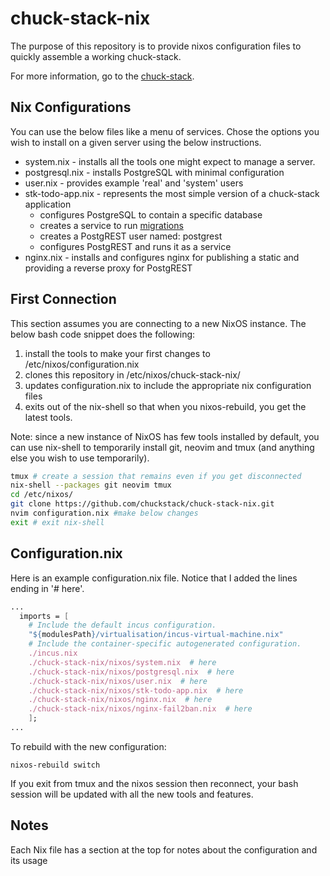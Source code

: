 # chuck-stack-nix

The purpose of this repository is to provide nixos configuration files to quickly assemble a working chuck-stack.

For more information, go to the [chuck-stack](https://chuck-stack.org).

## Nix Configurations

You can use the below files like a menu of services. Chose the options you wish to install on a given server using the below instructions.

- system.nix - installs all the tools one might expect to manage a server.
- postgresql.nix - installs PostgreSQL with minimal configuration
- user.nix - provides example 'real' and 'system' users
- stk-todo-app.nix - represents the most simple version of a chuck-stack application
  - configures PostgreSQL to contain a specific database
  - creates a service to run [migrations](https://github.com/chuckstack/stk-todo-app-sql)
  - creates a PostgREST user named: postgrest
  - configures PostgREST and runs it as a service
- nginx.nix - installs and configures nginx for publishing a static and providing a reverse proxy for PostgREST

## First Connection

This section assumes you are connecting to a new NixOS instance. The below bash code snippet does the following:

1. install the tools to make your first changes to /etc/nixos/configuration.nix
1. clones this repository in /etc/nixos/chuck-stack-nix/
1. updates configuration.nix to include the appropriate nix configuration files
1. exits out of the nix-shell so that when you nixos-rebuild, you get the latest tools.

Note: since a new instance of NixOS has few tools installed by default, you can use nix-shell to temporarily install git, neovim and tmux (and anything else you wish to use temporarily).

```bash
tmux # create a session that remains even if you get disconnected
nix-shell --packages git neovim tmux
cd /etc/nixos/
git clone https://github.com/chuckstack/chuck-stack-nix.git
nvim configuration.nix #make below changes
exit # exit nix-shell
```
## Configuration.nix

Here is an example configuration.nix file. Notice that I added the lines ending in '# here'. 

```nix
...
  imports = [
    # Include the default incus configuration.
    "${modulesPath}/virtualisation/incus-virtual-machine.nix"
    # Include the container-specific autogenerated configuration.
    ./incus.nix
    ./chuck-stack-nix/nixos/system.nix  # here
    ./chuck-stack-nix/nixos/postgresql.nix  # here
    ./chuck-stack-nix/nixos/user.nix  # here
    ./chuck-stack-nix/nixos/stk-todo-app.nix  # here
    ./chuck-stack-nix/nixos/nginx.nix  # here
    ./chuck-stack-nix/nixos/nginx-fail2ban.nix  # here
    ];
...
```

To rebuild with the new configuration:
```
nixos-rebuild switch
```
If you exit from tmux and the nixos session then reconnect, your bash session will be updated with all the new tools and features.

##  Notes

Each Nix file has a section at the top for notes about the configuration and its usage
